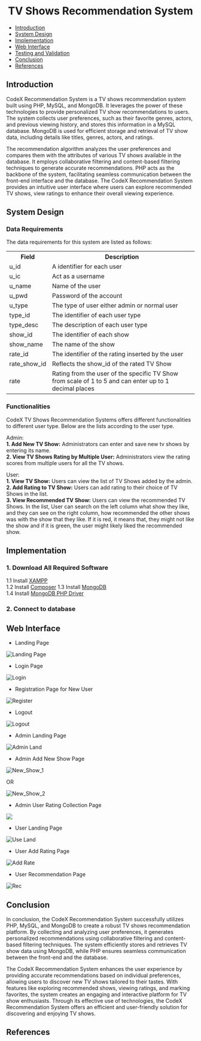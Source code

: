 <h1 align='center'>TV Shows Recommendation System</h1>


- [Introduction](#introduction)
- [System Design](#system-design)
- [Implementation](#implementation)
- [Web Interface](#web-interface)
- [Testing and Validation](#testing-and-validation)
- [Conclusion](#conclusion)
- [References](#references)


## Introduction
CodeX Recommendation System is a TV shows recommendation system built using PHP, MySQL, and MongoDB. It leverages the power of these technologies to provide personalized TV show recommendations to users. The system collects user preferences, such as their favorite genres, actors, and previous viewing history, and stores this information in a MySQL database. MongoDB is used for efficient storage and retrieval of TV show data, including details like titles, genres, actors, and ratings.

The recommendation algorithm analyzes the user preferences and compares them with the attributes of various TV shows available in the database. It employs collaborative filtering and content-based filtering techniques to generate accurate recommendations. PHP acts as the backbone of the system, facilitating seamless communication between the front-end interface and the database. The CodeX Recommendation System provides an intuitive user interface where users can explore recommended TV shows, view ratings to enhance their overall viewing experience.


## System Design

### Data Requirements
 The data requirements for this system are listed as follows:
  <table>
  <tr>
    <th>Field</th>
    <th>Description</th>
  </tr>
  <tr>
    <td>u_id</td>
    <td>A identifier for each user</td>
  </tr>
  <tr>
    <td>u_ic</td>
    <td>Act as a username</td>
  </tr>
  <tr>
    <td>u_name</td>
    <td>Name of the user</td>
  </tr>
  <tr>
    <td>u_pwd</td>
    <td>Password of the account</td>
  </tr>
  <tr>
    <td>u_type</td>
    <td>The type of user either admin or normal user</td>
  </tr>
  <tr>
    <td>type_id</td>
    <td>The identifier of each user type</td>
  </tr>
  <tr>
    <td>type_desc</td>
    <td>The description of each user type</td>
  </tr>
  <tr>
    <td>show_id</td>
    <td>The identifier of each show</td>
  </tr>
  <tr>
    <td>show_name</td>
    <td>The name of the show</td>
  </tr>
    <tr>
    <td>rate_id</td>
    <td>The identifier of the rating inserted by the user</td>
  </tr>
    <tr>
    <td>rate_show_id</td>
    <td>Reflects the show_id of the rated TV Show</td>
  </tr>
     <tr>
    <td>rate</td>
    <td>Rating from the user of the specific TV Show from scale of 1 to 5 and can enter up to 1 decimal places</td>
  </tr>
</table>

### Functionalities
CodeX TV Shows Recommendation Systems offers different functionalities to different user type. Below are the lists according to the user type.

Admin:<br>
**1. Add New TV Show:** Administrators can enter and save new tv shows by entering its name. <br>
**2. View TV Shows Rating by Multiple User:** Administrators view the rating scores from multiple users for all the TV shows.<br>

User:<br>
**1. View TV Show:** Users can view the list of TV Shows added by the admin.<br>
**2. Add Rating to TV Show:** Users can add rating to their choice of TV Shows in the list.<br>
**3. View Recommended TV Show:** Users can view the recommended TV Shows. In the list, User can search on the left column what show they like, and they can see on the right column, how recommended the other shows was with the show that they like. If it is red, it means that, they might not like the show and if it is green, the user might likely liked the recommended show.

## Implementation

### 1. Download All Required Software

1.1 Install [XAMPP](https://www.apachefriends.org/download.html) <br>
1.2 Install [Composer](https://getcomposer.org/download/)
1.3 Install [MongoDB](https://www.mongodb.com/try/download/community) <br>
1.4 Install [MongoDB PHP Driver](https://pecl.php.net/package/mongodb) <br>

### 2. Connect to database

## Web Interface
- Landing Page
  
![Landing Page](https://github.com/drshahizan/special-topic-data-engineering/blob/main/materials/mongodb/submission/CodeX/img/landing_page.png)

- Login Page
  
![Login](https://github.com/drshahizan/special-topic-data-engineering/blob/main/materials/mongodb/submission/CodeX/img/login_page.png)

- Registration Page for New User
  
![Register](https://github.com/drshahizan/special-topic-data-engineering/blob/main/materials/mongodb/submission/CodeX/img/register.png)

- Logout
  
![Logout](https://github.com/drshahizan/special-topic-data-engineering/blob/main/materials/mongodb/submission/CodeX/img/logout.png)

- Admin Landing Page
  
![Admin Land](https://github.com/drshahizan/special-topic-data-engineering/blob/main/materials/mongodb/submission/CodeX/img/admin_land.png)

- Admin Add New Show Page
  
![New_Show_1](https://github.com/drshahizan/special-topic-data-engineering/blob/main/materials/mongodb/submission/CodeX/img/admin_add_show.png)

OR

![New_Show_2](https://github.com/drshahizan/special-topic-data-engineering/blob/main/materials/mongodb/submission/CodeX/img/admin_add_show2.png)

- Admin User Rating Collection Page
  
![](https://github.com/drshahizan/special-topic-data-engineering/blob/main/materials/mongodb/submission/CodeX/img/admin_rating_view.png)

- User Landing Page
  
![Use Land](https://github.com/drshahizan/special-topic-data-engineering/blob/main/materials/mongodb/submission/CodeX/img/user_land.png)

- User Add Rating Page
  
![Add Rate](https://github.com/drshahizan/special-topic-data-engineering/blob/main/materials/mongodb/submission/CodeX/img/user_rate.png)

- User Recommendation Page
  
![Rec](https://github.com/drshahizan/special-topic-data-engineering/blob/main/materials/mongodb/submission/CodeX/img/recommendation_view.png)


## Conclusion

In conclusion, the CodeX Recommendation System successfully utilizes PHP, MySQL, and MongoDB to create a robust TV shows recommendation platform. By collecting and analyzing user preferences, it generates personalized recommendations using collaborative filtering and content-based filtering techniques. The system efficiently stores and retrieves TV show data using MongoDB, while PHP ensures seamless communication between the front-end and the database.

The CodeX Recommendation System enhances the user experience by providing accurate recommendations based on individual preferences, allowing users to discover new TV shows tailored to their tastes. With features like exploring recommended shows, viewing ratings, and marking favorites, the system creates an engaging and interactive platform for TV show enthusiasts. Through its effective use of technologies, the CodeX Recommendation System offers an efficient and user-friendly solution for discovering and enjoying TV shows.

## References



